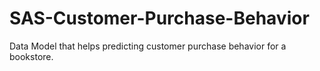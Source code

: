 # SAS-Customer-Purchase-Behavior
Data Model that helps predicting customer purchase behavior for a bookstore.
